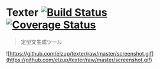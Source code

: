 # Texter [![Build Status](https://travis-ci.org/elzup/texter.svg?branch=master)](https://travis-ci.org/elzup/texter) [![Coverage Status](https://coveralls.io/repos/github/elzup/texter/badge.svg?branch=master)](https://coveralls.io/github/elzup/texter?branch=master)

> 定型文生成ツール

![https://github.com/elzup/texter/raw/master/screenshot.gif](https://github.com/elzup/texter/raw/master/screenshot.gif)
